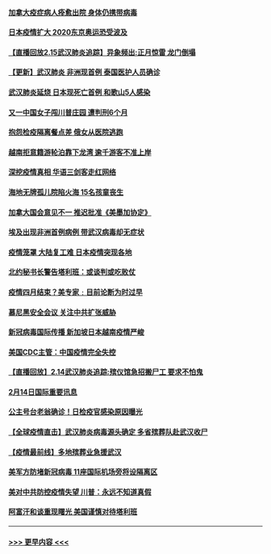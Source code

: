 #### [加拿大疫症病人痊愈出院 身体仍携带病毒](../pages/prog202/a102778061.md?t=02160122) 
#### [日本疫情扩大 2020东京奥运恐受波及](../pages/prog202/a102778049.md?t=02160122) 
#### [【直播回放2.15武汉肺炎追踪】异象频出:正月惊雷 龙门倒塌](../pages/prog202/a102777974.md?t=02160122) 
#### [【更新】武汉肺炎 非洲现首例 泰国医护人员确诊](../pages/prog202/a102770740.md?t=02160122) 
#### [武汉肺炎延烧 日本现死亡首例 和歌山5人感染](../pages/prog202/a102777815.md?t=02160122) 
#### [又一中国女子闯川普庄园 遭判刑6个月](../pages/prog202/a102777673.md?t=02160122) 
#### [抱怨检疫隔离餐点差 俄女从医院逃跑](../pages/prog202/a102777667.md?t=02160122) 
#### [越南拒意籍游轮泊靠下龙湾 逾千游客不准上岸](../pages/prog202/a102777646.md?t=02160122) 
#### [深挖疫情真相 华语三剑客走红网络](../pages/prog202/a102777624.md?t=02160122) 
#### [海地无牌孤儿院陷火海 15名孩童丧生](../pages/prog202/a102777620.md?t=02160122) 
#### [加拿大国会意见不一 推迟批准《美墨加协定》](../pages/prog202/a102777575.md?t=02160122) 
#### [埃及出现非洲首例病例 带武汉病毒却无症状](../pages/prog202/a102777559.md?t=02160122) 
#### [疫情笼罩 大陆复工难 日本疫情突现各地](../pages/prog202/a102777455.md?t=02160122) 
#### [北约秘书长警告塔利班：或谈判或吃败仗](../pages/prog202/a102777442.md?t=02160122) 
#### [疫情四月结束？美专家﹕目前论断为时过早](../pages/prog202/a102777248.md?t=02160122) 
#### [慕尼黑安全会议 关注中共扩张威胁](../pages/prog202/a102777254.md?t=02160122) 
#### [新冠病毒国际传播 新加坡日本越南疫情严峻](../pages/prog202/a102777245.md?t=02160122) 
#### [美国CDC主管：中国疫情完全失控](../pages/prog202/a102777236.md?t=02160122) 
#### [【直播回放】2.14武汉肺炎追踪:殡仪馆急招搬尸工 要求不怕鬼](../pages/prog202/a102777141.md?t=02160122) 
#### [2月14日国际重要讯息](../pages/prog202/a102777073.md?t=02160122) 
#### [公主号台老翁确诊！日检疫官感染原因曝光](../pages/prog202/a102777075.md?t=02160122) 
#### [【全球疫情直击】武汉肺炎病毒源头确定 多省殡葬队赴武汉收尸](../pages/prog202/a102777026.md?t=02160122) 
#### [【疫情最前线】多地殡葬业急援武汉](../pages/prog202/a102776986.md?t=02160122) 
#### [美军方防堵新冠病毒 11座国际机场旁将设隔离区](../pages/prog202/a102776870.md?t=02160122) 
#### [美对中共防控疫情失望 川普：永远不知道真假](../pages/prog202/a102776836.md?t=02160122) 
#### [阿富汗和谈重现曙光 美国谨慎对待塔利班](../pages/prog202/a102776748.md?t=02160122) 

----
#### [ >>> 更早内容 <<< ](../indexes/prog202-earlier.md)
